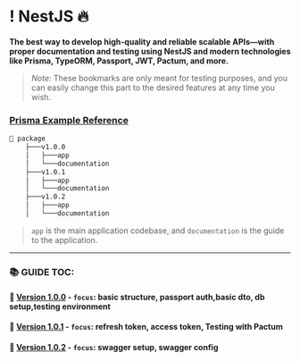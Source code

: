 # ! NestJS 🔥

**The best way to develop high-quality and reliable scalable APIs—with proper documentation and testing using NestJS and modern technologies like Prisma, TypeORM, Passport, JWT, Pactum, and more.**

> _Note:_ These bookmarks are only meant for testing purposes, and you can easily change this part to the desired features at any time you wish.

### [Prisma Example Reference ](https://github.com/Subham-Maity/prisma-the-ultimate-resource/blob/main/prisma/schema.prisma)

```markdown
📂 package
    ├───v1.0.0 
    │   ├───app 
    │   └───documentation
    ├───v1.0.1
    │   ├───app 
    │   └───documentation
    ├───v1.0.2 
    │   ├───app 
    │   └───documentation
``` 
> `app` is the main application codebase, and `documentation` is the guide to the application.
-------


### 📚 GUIDE TOC:

#### 📌 [Version 1.0.0](package/v1.0.0/documentation/README.md) - `focus`: basic structure, passport auth,basic dto, db setup,testing environment

#### 📌 [Version 1.0.1](package/v1.0.1/documentation/README.md) - `focus`: refresh token, access token, Testing with Pactum

#### 📌 [Version 1.0.2](package/v1.0.2/documentation/README.md) - `focus`: swagger setup, swagger config

